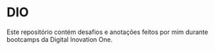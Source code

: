 # DIO
Este repositório contém desafios e anotações feitos por mim durante bootcamps da Digital Inovation One.
